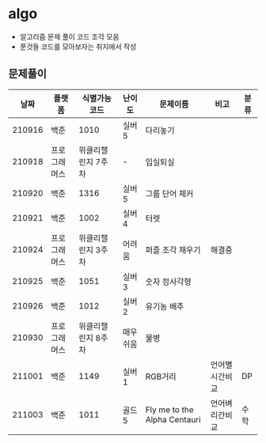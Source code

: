 # algo

-   알고리즘 문제 풀이 코드 조각 모음
-   푼것들 코드를 모아보자는 취지에서 작성

## 문제풀이

| 날짜   | 플랫폼       | 식별가능코드       | 난이도   | 문제이름                     | 비고            | 분류 |
| ------ | ------------ | ------------------ | -------- | ---------------------------- | --------------- | ---- |
| 210916 | 백준         | 1010               | 실버5    | 다리놓기                     |                 |
| 210918 | 프로그래머스 | 위클리챌린지 7주차 | -        | 입실퇴실                     |                 |
| 210920 | 백준         | 1316               | 실버5    | 그룹 단어 체커               |                 |
| 210921 | 백준         | 1002               | 실버4    | 터렛                         |                 |
| 210924 | 프로그래머스 | 위클리챌린지 3주차 | 어려움   | 퍼즐 조각 채우기             | 해결중          |
| 210925 | 백준         | 1051               | 실버3    | 숫자 정사각형                |                 |
| 210926 | 백준         | 1012               | 실버2    | 유기농 배추                  |                 |
| 210930 | 프로그래머스 | 위클리챌린지 8주차 | 매우쉬움 | 물병                         |                 |
| 211001 | 백준         | 1149               | 실버1    | RGB거리                      | 언어별 시간비교 | DP   |
| 211003 | 백준         | 1011               | 골드5    | Fly me to the Alpha Centauri | 언어벼리간비교  | 수학 |
